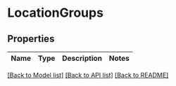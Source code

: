 # LocationGroups

## Properties
Name | Type | Description | Notes
------------ | ------------- | ------------- | -------------

[[Back to Model list]](../../../../Downloads/sb_db_api/README.md#documentation-for-models) [[Back to API list]](../../../../Downloads/sb_db_api/README.md#documentation-for-api-endpoints) [[Back to README]](../../../../Downloads/sb_db_api/README.md)
